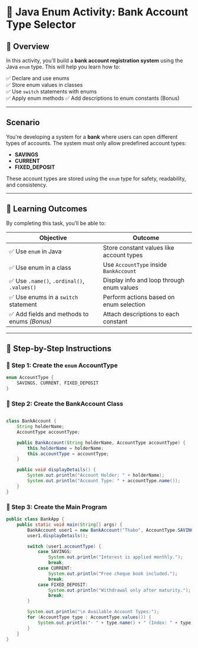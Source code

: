 # 🏦 Java Enum Activity: Bank Account Type Selector

## 📘 Overview

In this activity, you'll build a **bank account registration system** using the Java `enum` type. This will help you learn how to:

✅ Declare and use enums  
✅ Store enum values in classes  
✅ Use `switch` statements with enums  
✅ Apply enum methods 
✅ Add descriptions to enum constants (Bonus)

---

## Scenario

You're developing a system for a **bank** where users can open different types of accounts. The system must only allow predefined account types:

- **SAVINGS**
- **CURRENT**
- **FIXED_DEPOSIT**

These account types are stored using the `enum` type for safety, readability, and consistency.

---

## 🎯 Learning Outcomes

By completing this task, you’ll be able to:

| Objective                                      | Outcome                                 |
|-----------------------------------------------|------------------------------------------|
| ✅ Use `enum` in Java                          | Store constant values like account types |
| ✅ Use enum in a class                         | Use `AccountType` inside `BankAccount`   |
| ✅ Use `.name()`, `.ordinal()`, `.values()`    | Display info and loop through enum values |
| ✅ Use enums in a `switch` statement           | Perform actions based on enum selection |
| ✅ Add fields and methods to enums *(Bonus)*   | Attach descriptions to each constant     |

---

## 🧱 Step-by-Step Instructions

### 🔹 Step 1: Create the `enum` AccountType

```java
enum AccountType {
    SAVINGS, CURRENT, FIXED_DEPOSIT
}
```

### 🔹 Step 2: Create the BankAccount Class

```java

class BankAccount {
    String holderName;
    AccountType accountType;

    public BankAccount(String holderName, AccountType accountType) {
        this.holderName = holderName;
        this.accountType = accountType;
    }

    public void displayDetails() {
        System.out.println("Account Holder: " + holderName);
        System.out.println("Account Type: " + accountType.name());
    }
}
```
### 🔹 Step 3: Create the Main Program

```java
public class BankApp {
    public static void main(String[] args) {
        BankAccount user1 = new BankAccount("Thabo", AccountType.SAVINGS);
        user1.displayDetails();

        switch (user1.accountType) {
            case SAVINGS:
                System.out.println("Interest is applied monthly.");
                break;
            case CURRENT:
                System.out.println("Free cheque book included.");
                break;
            case FIXED_DEPOSIT:
                System.out.println("Withdrawal only after maturity.");
                break;
        }

        System.out.println("\n Available Account Types:");
        for (AccountType type : AccountType.values()) {
            System.out.println("- " + type.name() + " (Index: " + type.ordinal() + ")");
        }
    }
}


```

